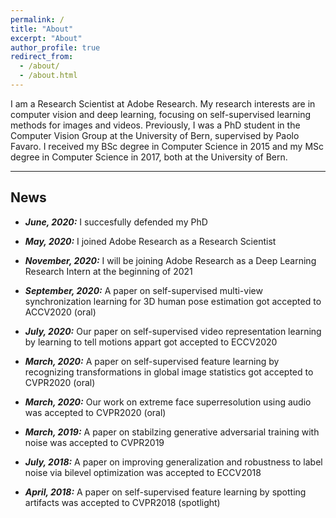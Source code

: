 ```yaml
---
permalink: /
title: "About"
excerpt: "About"
author_profile: true
redirect_from: 
  - /about/
  - /about.html
---
```


I am a Research Scientist at Adobe Research. My research interests are in computer vision and deep learning, focusing on self-supervised learning methods for images and videos.
Previously, I was a PhD student in the Computer Vision Group at the University of Bern, supervised by Paolo Favaro. I received my BSc degree in Computer Science in 2015 and my MSc degree in Computer Science in 2017, both at the University of Bern. 

---------

## News

* ***June, 2020:*** I succesfully defended my PhD  

* ***May, 2020:*** I joined Adobe Research as a Research Scientist

* ***November, 2020:*** I will be joining Adobe Research as a Deep Learning Research Intern at the beginning of 2021 

* ***September, 2020:*** A paper on self-supervised multi-view synchronization learning for 3D human pose estimation got accepted to ACCV2020 (oral)

* ***July, 2020:*** Our paper on self-supervised video representation learning by learning to tell motions appart got accepted to ECCV2020

* ***March, 2020:*** A paper on self-supervised feature learning by recognizing transformations in global image statistics got accepted to CVPR2020 (oral)

* ***March, 2020:*** Our work on extreme face superresolution using audio was accepted to CVPR2020 (oral)

* ***March, 2019:*** A paper on stabilzing generative adversarial training with noise was accepted to CVPR2019

* ***July, 2018:*** A paper on improving generalization and robustness to label noise via bilevel optimization was accepted to ECCV2018

* ***April, 2018:*** A paper on self-supervised feature learning by spotting artifacts was accepted to CVPR2018 (spotlight)

